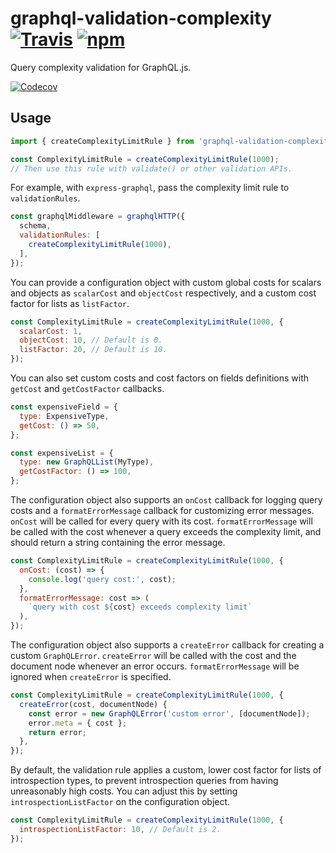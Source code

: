 # graphql-validation-complexity [![Travis][build-badge]][build] [![npm][npm-badge]][npm]

Query complexity validation for GraphQL.js.

[![Codecov][codecov-badge]][codecov]

## Usage

```js
import { createComplexityLimitRule } from 'graphql-validation-complexity';

const ComplexityLimitRule = createComplexityLimitRule(1000);
// Then use this rule with validate() or other validation APIs.
```

For example, with `express-graphql`, pass the complexity limit rule to `validationRules`.

```js
const graphqlMiddleware = graphqlHTTP({
  schema,
  validationRules: [
    createComplexityLimitRule(1000),
  ],
});
```

You can provide a configuration object with custom global costs for scalars and objects as `scalarCost` and `objectCost` respectively, and a custom cost factor for lists as `listFactor`.

```js
const ComplexityLimitRule = createComplexityLimitRule(1000, {
  scalarCost: 1,
  objectCost: 10, // Default is 0.
  listFactor: 20, // Default is 10.
});
```

You can also set custom costs and cost factors on fields definitions with `getCost` and `getCostFactor` callbacks.

```js
const expensiveField = {
  type: ExpensiveType,
  getCost: () => 50,
};

const expensiveList = {
  type: new GraphQLList(MyType),
  getCostFactor: () => 100,
};
```

The configuration object also supports an `onCost` callback for logging query costs and a `formatErrorMessage` callback for customizing error messages. `onCost` will be called for every query with its cost. `formatErrorMessage` will be called with the cost whenever a query exceeds the complexity limit, and should return a string containing the error message.

```js
const ComplexityLimitRule = createComplexityLimitRule(1000, {
  onCost: (cost) => {
    console.log('query cost:', cost);
  },
  formatErrorMessage: cost => (
    `query with cost ${cost} exceeds complexity limit`
  ),
});
```

The configuration object also supports a `createError` callback for creating a custom `GraphQLError`. `createError` will be called with the cost and the document node whenever an error occurs. `formatErrorMessage` will be ignored when `createError` is specified.

```js
const ComplexityLimitRule = createComplexityLimitRule(1000, {
  createError(cost, documentNode) {
    const error = new GraphQLError('custom error', [documentNode]);
    error.meta = { cost };
    return error;
  },
});
```

By default, the validation rule applies a custom, lower cost factor for lists of introspection types, to prevent introspection queries from having unreasonably high costs. You can adjust this by setting `introspectionListFactor` on the configuration object.

```js
const ComplexityLimitRule = createComplexityLimitRule(1000, {
  introspectionListFactor: 10, // Default is 2.
});
```

[build-badge]: https://img.shields.io/travis/4Catalyzer/graphql-validation-complexity/master.svg
[build]: https://travis-ci.org/4Catalyzer/graphql-validation-complexity

[npm-badge]: https://img.shields.io/npm/v/graphql-validation-complexity.svg
[npm]: https://www.npmjs.org/package/graphql-validation-complexity

[codecov-badge]: https://img.shields.io/codecov/c/github/4Catalyzer/graphql-validation-complexity/master.svg
[codecov]: https://codecov.io/gh/4Catalyzer/graphql-validation-complexity
